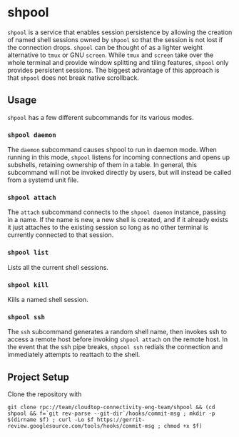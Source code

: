 # shpool

`shpool` is a service that enables session persistence by allowing the
creation of named shell sessions owned by `shpool` so that the session
is not lost if the connection drops. `shpool` can be thought of as a lighter
weight alternative to `tmux` or GNU `screen`. While `tmux` and `screen` take over
the whole terminal and provide window splitting and tiling features, `shpool`
only provides persistent sessions. The biggest advantage of this approach is
that `shpool` does not break native scrollback.

## Usage

`shpool` has a few different subcommands for its various modes.

### `shpool daemon`

The `daemon` subcommand causes shpool to run in daemon mode. When running in
this mode, `shpool` listens for incoming connections and opens up subshells,
retaining ownership of them in a table. In general, this subcommand will not
be invoked directly by users, but will instead be called from a systemd unit
file.

### `shpool attach`

The `attach` subcommand connects to the `shpool daemon` instance, passing in a
name. If the name is new, a new shell is created, and if it already exists it
just attaches to the existing session so long as no other terminal is currently
connected to that session.

### `shpool list`

Lists all the current shell sessions.

### `shpool kill`

Kills a named shell session.

### `shpool ssh`

The `ssh` subcommand generates a random shell name, then invokes ssh to
access a remote host before invoking `shpool attach` on the remote host.
In the event that the ssh pipe breaks, `shpool ssh` redials the connection
and immediately attempts to reattach to the shell.

## Project Setup

Clone the repository with

```
git clone rpc://team/cloudtop-connectivity-eng-team/shpool && (cd shpool && f=`git rev-parse --git-dir`/hooks/commit-msg ; mkdir -p $(dirname $f) ; curl -Lo $f https://gerrit-review.googlesource.com/tools/hooks/commit-msg ; chmod +x $f)
```


